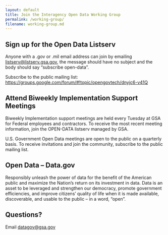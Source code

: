```yaml
---
layout: default
title: Join the Interagency Open Data Working Group
permalink: /working-group/
filename: working-group.md
---
```


## Sign up for the Open Data Listserv

Anyone with a .gov or .mil email address can join by emailing listserv@listserv.gsa.gov, the message should have no subject and the body should say “subscribe open-data”.

Subscribe to the public mailing list: <https://groups.google.com/forum/#!topic/opengovtech/dnyjc6-v41Q>

## Attend Biweekly Implementation Support Meetings

Biweekly Implementation support meetings are held every Tuesday at GSA for Federal employees and contractors. To receive the most recent meeting information, join the OPEN-DATA listserv managed by GSA.

U.S. Government Open Data meetings are open to the public on a quarterly basis. To receive invitations and join the community, subscribe to the public mailing list.

## Open Data – Data.gov

Responsibly unleash the power of data for the benefit of the American public and maximize the Nation’s return on its investment in data. Data is an asset to be leveraged and strengthen our democracy, promote government efficiencies, and improve citizens’ quality of life when it is made available, discoverable, and usable to the public – in a word, “open”. 

## Questions?

Email datagov@gsa.gov 
